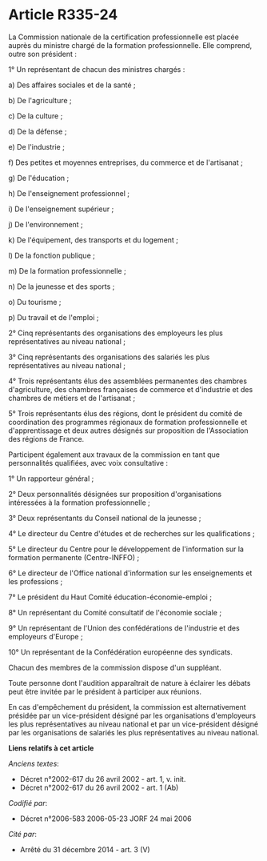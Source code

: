 # Article R335-24

La Commission nationale de la certification professionnelle est placée auprès du ministre chargé de la formation
professionnelle. Elle comprend, outre son président :

1° Un représentant de chacun des ministres chargés :

a) Des affaires sociales et de la santé ;

b) De l'agriculture ;

c) De la culture ;

d) De la défense ;

e) De l'industrie ;

f) Des petites et moyennes entreprises, du commerce et de l'artisanat ;

g) De l'éducation ;

h) De l'enseignement professionnel ;

i) De l'enseignement supérieur ;

j) De l'environnement ;

k) De l'équipement, des transports et du logement ;

l) De la fonction publique ;

m) De la formation professionnelle ;

n) De la jeunesse et des sports ;

o) Du tourisme ;

p) Du travail et de l'emploi ;

2° Cinq représentants des organisations des employeurs les plus représentatives au niveau national ;

3° Cinq représentants des organisations des salariés les plus représentatives au niveau national ;

4° Trois représentants élus des assemblées permanentes des chambres d'agriculture, des chambres françaises de commerce et
d'industrie et des chambres de métiers et de l'artisanat ;

5° Trois représentants élus des régions, dont le président du comité de coordination des programmes régionaux de formation
professionnelle et d'apprentissage et deux autres désignés sur proposition de l'Association des régions de France.

Participent également aux travaux de la commission en tant que personnalités qualifiées, avec voix consultative :

1° Un rapporteur général ;

2° Deux personnalités désignées sur proposition d'organisations intéressées à la formation professionnelle ;

3° Deux représentants du Conseil national de la jeunesse ;

4° Le directeur du Centre d'études et de recherches sur les qualifications ;

5° Le directeur du Centre pour le développement de l'information sur la formation permanente (Centre-INFFO) ;

6° Le directeur de l'Office national d'information sur les enseignements et les professions ;

7° Le président du Haut Comité éducation-économie-emploi ;

8° Un représentant du Comité consultatif de l'économie sociale ;

9° Un représentant de l'Union des confédérations de l'industrie et des employeurs d'Europe ;

10° Un représentant de la Confédération européenne des syndicats.

Chacun des membres de la commission dispose d'un suppléant.

Toute personne dont l'audition apparaîtrait de nature à éclairer les débats peut être invitée par le président à participer
aux réunions.

En cas d'empêchement du président, la commission est alternativement présidée par un vice-président désigné par les
organisations d'employeurs les plus représentatives au niveau national et par un vice-président désigné par les organisations
de salariés les plus représentatives au niveau national.

**Liens relatifs à cet article**

_Anciens textes_:

  - Décret n°2002-617 du 26 avril 2002 - art. 1, v. init.
  - Décret n°2002-617 du 26 avril 2002 - art. 1 (Ab)

_Codifié par_:

  - Décret n°2006-583 2006-05-23 JORF 24 mai 2006

_Cité par_:

  - Arrêté du 31 décembre 2014 - art. 3 (V)
